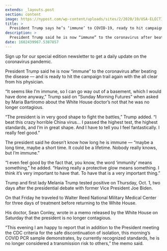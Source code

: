 ```yaml
--- 
extends: _layouts.post 
section: content 
image: https://nypost.com/wp-content/uploads/sites/2/2020/10/USA-ELECTION_TRUMP_5.jpg?quality=90&strip=all&w=1200 
title: > 
  President Trump says he’s ‘immune’ to COVID-19, ready to hit campaign trail 
description: > 
  President Trump said he is now “immune” to the coronavirus after beating the disease — and is ready to hit the campaign trail again with the all clear from his physician.“The president is in very good shape to fight the battles,” Trump added.“I beat this crazy horrible China virus… I passed the highest test, the highest standards, and I’m in great shape.I really feel good.”The president said he doesn’t know how long he is immune — “maybe a long time, maybe a short time.His doctor, Sean Conley, wrote in a memo released by the White House on Saturday that the president is no longer contagious. 
date: 1602439967.5387857 
--- 
```

Sign up for our special edition newsletter to get a daily update on the coronavirus pandemic.

President Trump said he is now “immune” to the coronavirus after beating the disease — and is ready to hit the campaign trail again with the all clear from his physician.

“It seems like I’m immune, so I can go way out of a basement, which I would have done anyway,” Trump said on “Sunday Morning Futures” when asked by Maria Bartiromo about the White House doctor’s not that he was no longer contagious.

“The president is in very good shape to fight the battles,” Trump added. “I beat this crazy horrible China virus… I passed the highest test, the highest standards, and I’m in great shape. And I have to tell you I feel fantastically. I really feel good.”

The president said he doesn’t know how long he is immune — “maybe a long time, maybe a short time. It could be a lifetime. Nobody really knows, but I’m immune.”

“I even feel good by the fact that, you know, the word ‘immunity’ means something,” he added. “Having really a protective glow means something. I think it’s very important to have that. To have that is a very important thing.”

Trump and first lady Melania Trump tested positive on Thursday, Oct. 1, two days after the presidential debate with former Vice President Joe Biden.

On that Friday he traveled to Walter Reed National Military Medical Center for three days of treatment before returning to the White House.

His doctor, Sean Conley, wrote in a memo released by the White House on Saturday that the president is no longer contagious.

“This evening I am happy to report that in addition to the President meeting the CDC criteria for the safe discontinuation of isolation, this morning’s COVID PCR sample demonstrates, by currently recognized standards, he is no longer considered a transmission risk to others,” the memo said.